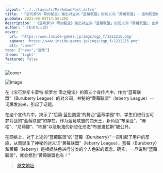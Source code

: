```yaml
---
layout: '../../layouts/MarkdownPost.astro'
title: '『宝可梦SV 零的秘宝』推出对立词「蓝莓联盟」的反义词「黄莓联盟」- 虚构联盟的诞生引发用户的笑声'
pubDate: 2023-08-08T14:58:29Z
description: '《宝可梦SV 零的秘宝》推出对立词「蓝莓联盟」的反义词「黄莓联盟」，虚构联盟的诞生引发用户的笑声。'
author: '《おおなっぱ》'
cover:
  url: 'https://www.inside-games.jp/imgs/ogp_f/1222215.png'
  square: 'https://www.inside-games.jp/imgs/ogp_f/1222215.png'
  alt: "cover"
tags: ["news","游戏"]
theme: 'light'
featured: false
---
```


![cover](https://www.inside-games.jp/imgs/ogp_f/1222215.png)

![image](https://www.inside-games.jp/imgs/card_l/1222082.jpg)

在《宝可梦斯卡雷特·紫罗兰 零之秘宝》的第三个宣传片中，作为“蓝莓联盟”（Buruberry League）的对义词，神秘的“黄莓联盟”（Ieberry League）一词爆发出来，引起了话题。

在这个宣传片中，揭示了“后篇·蓝色圆盘”的舞台“蓝莓学园”中，学生们进行宝可梦对战的“蓝莓联盟”的存在。作为蓝莓联盟的四天王，新角色“布莱亚”、“赤松”、“尼莉娜”、“柿藤”以及耿鬼的新进化形态“布里鬼拉斯”被公开。

在网络上，对于上述的“蓝莓联盟”的“蓝莓（Buruberry）”一词引起了用户的反应，从而诞生了神秘的对义词“黄莓联盟”（Ieberry League）。蓝莓（Buruberry）和黄莓（Ieberry）是根据肤色进行分类的个人色彩的概念。确实，一旦说到“蓝莓联盟”，就会想到“黄莓联盟也有！”

>[原文地址](https://www.inside-games.jp/article/2023/08/08/147728.html)  